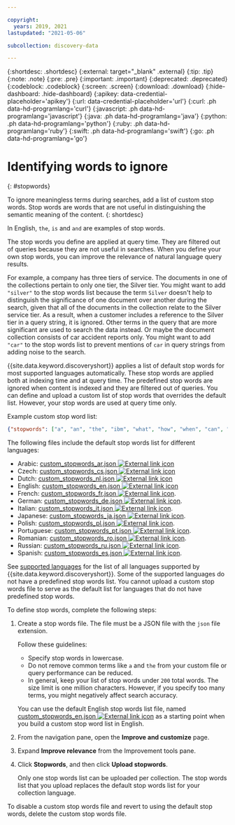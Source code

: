 ```yaml
---

copyright:
  years: 2019, 2021
lastupdated: "2021-05-06"

subcollection: discovery-data

---
```


{:shortdesc: .shortdesc}
{:external: target="_blank" .external}
{:tip: .tip}
{:note: .note}
{:pre: .pre}
{:important: .important}
{:deprecated: .deprecated}
{:codeblock: .codeblock}
{:screen: .screen}
{:download: .download}
{:hide-dashboard: .hide-dashboard}
{:apikey: data-credential-placeholder='apikey'} 
{:url: data-credential-placeholder='url'}
{:curl: .ph data-hd-programlang='curl'}
{:javascript: .ph data-hd-programlang='javascript'}
{:java: .ph data-hd-programlang='java'}
{:python: .ph data-hd-programlang='python'}
{:ruby: .ph data-hd-programlang='ruby'}
{:swift: .ph data-hd-programlang='swift'}
{:go: .ph data-hd-programlang='go'}


# Identifying words to ignore
{: #stopwords}

To ignore meaningless terms during searches, add a list of custom stop words. Stop words are words that are not useful in distinguishing the semantic meaning of the content.
{: shortdesc}

In English, `the`, `is` and `and` are examples of stop words.

The stop words you define are applied at query time. They are filtered out of queries because they are not useful in searches. When you define your own stop words, you can improve the relevance of natural language query results.

For example, a company has three tiers of service. The documents in one of the collections pertain to only one tier, the Silver tier. You might want to add `"silver"` to the stop words list because the term `Silver` doesn't help to distinguish the significance of one document over another during the search, given that all of the documents in the collection relate to the Silver service tier. As a result, when a customer includes a reference to the Silver tier in a query string, it is ignored. Other terms in the query that are more significant are used to search the data instead. Or maybe the document collection consists of car accident reports only. You might want to add `"car"` to the stop words list to prevent mentions of `car` in query strings from adding noise to the search.

{{site.data.keyword.discoveryshort}} applies a list of default stop words for most supported languages automatically. These stop words are applied both at indexing time and at query time. The predefined stop words are ignored when content is indexed and they are filtered out of queries. You can define and upload a custom list of stop words that overrides the default list. However, your stop words are used at query time only. 

Example custom stop word list:

```JSON
{"stopwords": ["a", "an", "the", "ibm", "what", "how", "when", "can", "should", ...]}
```

The following files include the default stop words list for different languages:

- Arabic: <a target="_blank" href="https://github.com/watson-developer-cloud/doc-tutorial-downloads/tree/master/discovery-data/custom_stopwords_ar.json" download>custom_stopwords_ar.json <img src="../icons/launch-glyph.svg" alt="External link icon" title="External link icon"></a>
- Czech: <a target="_blank" href="https://github.com/watson-developer-cloud/doc-tutorial-downloads/tree/master/discovery-data/custom_stopwords_cs.json" download>custom_stopwords_cs.json <img src="../icons/launch-glyph.svg" alt="External link icon" title="External link icon"></a>
- Dutch: <a target="_blank" href="https://github.com/watson-developer-cloud/doc-tutorial-downloads/tree/master/discovery-data/custom_stopwords_nl.json" download>custom_stopwords_nl.json <img src="../icons/launch-glyph.svg" alt="External link icon" title="External link icon"></a>
- English: <a target="_blank" href="https://github.com/watson-developer-cloud/doc-tutorial-downloads/tree/master/discovery-data/custom_stopwords_en.json" download>custom_stopwords_en.json <img src="../icons/launch-glyph.svg" alt="External link icon" title="External link icon"></a>
- French: <a target="_blank" href="https://github.com/watson-developer-cloud/doc-tutorial-downloads/tree/master/discovery-data/custom_stopwords_fr.json" download>custom_stopwords_fr.json <img src="../icons/launch-glyph.svg" alt="External link icon" title="External link icon"></a>.
- German: <a target="_blank" href="https://github.com/watson-developer-cloud/doc-tutorial-downloads/tree/master/discovery-data/custom_stopwords_de.json" download>custom_stopwords_de.json <img src="../icons/launch-glyph.svg" alt="External link icon" title="External link icon"></a>. 
- Italian: <a target="_blank" href="https://github.com/watson-developer-cloud/doc-tutorial-downloads/tree/master/discovery-data/custom_stopwords_it.json" download>custom_stopwords_it.json <img src="../icons/launch-glyph.svg" alt="External link icon" title="External link icon"></a>.
- Japanese: <a target="_blank" href="https://github.com/watson-developer-cloud/doc-tutorial-downloads/tree/master/discovery-data/custom_stopwords_ja.json" download>custom_stopwords_ja.json <img src="../icons/launch-glyph.svg" alt="External link icon" title="External link icon"></a>.
- Polish: <a target="_blank" href="https://github.com/watson-developer-cloud/doc-tutorial-downloads/tree/master/discovery-data/custom_stopwords_pl.json" download>custom_stopwords_pl.json <img src="../icons/launch-glyph.svg" alt="External link icon" title="External link icon"></a>.
- Portuguese: <a target="_blank" href="https://github.com/watson-developer-cloud/doc-tutorial-downloads/tree/master/discovery-data/custom_stopwords_pt.json" download>custom_stopwords_pt.json <img src="../icons/launch-glyph.svg" alt="External link icon" title="External link icon"></a>. 
- Romanian: <a target="_blank" href="https://github.com/watson-developer-cloud/doc-tutorial-downloads/tree/master/discovery-data/custom_stopwords_ro.json" download>custom_stopwords_ro.json <img src="../icons/launch-glyph.svg" alt="External link icon" title="External link icon"></a>.
- Russian: <a target="_blank" href="https://github.com/watson-developer-cloud/doc-tutorial-downloads/tree/master/discovery-data/custom_stopwords_ru.json" download>custom_stopwords_ru.json <img src="../icons/launch-glyph.svg" alt="External link icon" title="External link icon"></a>.
- Spanish: <a target="_blank" href="https://github.com/watson-developer-cloud/doc-tutorial-downloads/tree/master/discovery-data/custom_stopwords_es.json" download>custom_stopwords_es.json <img src="../icons/launch-glyph.svg" alt="External link icon" title="External link icon"></a>. 

See [supported languages](/docs/discovery-data?topic=discovery-data-language-support) for the list of all languages supported by {{site.data.keyword.discoveryshort}}. Some of the supported languages do not have a predefined stop words list. You cannot upload a custom stop words file to serve as the default list for languages that do not have predefined stop words.

To define stop words, complete the following steps:

1.  Create a stop words file. The file must be a JSON file with the `json` file extension.

    Follow these guidelines:

    - Specify stop words in lowercase.
    - Do not remove common terms like `a` and `the` from your custom file or query performance can be reduced.
    - In general, keep your list of stop words under `200` total words. The size limit is one million characters. However, if you specify too many terms, you might negatively affect search accuracy.

    You can use the default English stop words list file, named <a target="_blank" href="https://github.com/watson-developer-cloud/doc-tutorial-downloads/tree/master/discovery-data/custom_stopwords_en.json" download>custom_stopwords_en.json <img src="../icons/launch-glyph.svg" alt="External link icon" title="External link icon"></a> as a starting point when you build a custom stop word list in English.

1.  From the navigation pane, open the **Improve and customize** page. 
1.  Expand **Improve relevance** from the Improvement tools pane.
1.  Click **Stopwords**, and then click **Upload stopwords**.

    Only one stop words list can be uploaded per collection. The stop words list that you upload replaces the default stop words list for your collection language.

To disable a custom stop words file and revert to using the default stop words, delete the custom stop words file.